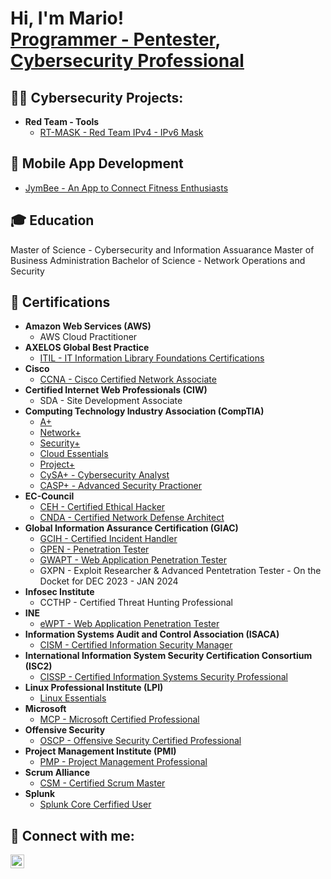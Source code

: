 <h1>Hi, I'm Mario! <br/><a href="https://github.com/msimon96">Programmer - Pentester</a>, <a href="https://www.linkedin.com/in/mario-r-simon/">Cybersecurity Professional</a></h1>

<h2>👨‍💻 Cybersecurity Projects:</h2>

- <b>Red Team - Tools</b>
  - [RT-MASK - Red Team IPv4 - IPv6 Mask](https://github.com/msimon96/RT-MASK)

<h2>📱 Mobile App Development</h2>

- [JymBee - An App to Connect Fitness Enthusiasts](https://join.jymbee.io)

<h2>🎓 Education</h2>
Master of Science - Cybersecurity and Information Assuarance
Master of Business Administration
Bachelor of Science - Network Operations and Security


<h2>📜 Certifications</h2>

- <b>Amazon Web Services (AWS)</b>
  - AWS Cloud Practitioner
- <b>AXELOS Global Best Practice</b>
  - [ITIL - IT Information Library Foundations Certifications](https://candidate.peoplecert.org/certcheck.aspx)
- <b>Cisco</b>
  - [CCNA - Cisco Certified Network Associate](https://www.youracclaim.com/badges/45fb5615-2f89-41b3-8a58-62e11810164e/linked_in_profile)
- <b>Certified Internet Web Professionals (CIW)</b>
  - SDA - Site Development Associate
- <b>Computing Technology Industry Association (CompTIA)</b>
  - [A+](https://www.certmetrics.com/comptia/public/verification.aspx?code=DDCC8T0QF606V6SQ)
  - [Network+](https://www.youracclaim.com/badges/1186d752-19bc-4114-9342-b1d210dde8ae/linked_in_profile)
  - [Security+](https://www.certmetrics.com/comptia/public/verification.aspx?code=HVHC7TTJ83EQ1QG5)
  - [Cloud Essentials](https://www.youracclaim.com/badges/c75b907d-91a5-4427-b33d-a47da9e9b276/linked_in_profile)
  - [Project+](https://www.youracclaim.com/badges/52baa044-e2b5-45b4-b95f-85e68051f6b7/linked_in_profile)
  - [CySA+ - Cybersecurity Analyst](https://www.youracclaim.com/badges/81321b66-670d-43b5-a957-aba36310473a/linked_in_profile)
  - [CASP+ - Advanced Security Practioner](https://www.youracclaim.com/badges/9907ff0a-2c86-4f23-9b41-0e8f1124dc95/linked_in_profile)
- <b>EC-Council</b>
  - [CEH - Certified Ethical Hacker]()
  - [CNDA - Certified Network Defense Architect]()
- <b>Global Information Assurance Certification (GIAC)</b>
  - [GCIH - Certified Incident Handler](https://www.credly.com/badges/d5fd767b-5e0d-4447-83b4-8fd5d50ec878/public_url)
  - [GPEN - Penetration Tester](https://www.credly.com/badges/549a17ef-1c4e-4c0b-a713-cdecaee8f877/linked_in_profile)
  - [GWAPT - Web Application Penetration Tester](https://www.credly.com/badges/d5fd767b-5e0d-4447-83b4-8fd5d50ec878/linked_in_profile)
  - GXPN - Exploit Researcher & Advanced Pentetration Tester - On the Docket for DEC 2023 - JAN 2024
- <b>Infosec Institute</b>
  - CCTHP - Certified Threat Hunting Professional
- <b>INE</b>
  - [eWPT - Web Application Penetration Tester](https://certs.ine.com/2f26b154-67e3-426d-b26c-d454469a8a98)
- <b>Information Systems Audit and Control Association (ISACA)</b>
  - [CISM - Certified Information Security Manager](https://www.youracclaim.com/badges/13806925-dc65-4c40-b4e1-eaa03728b331?source=linked_in_profile)
- <b>International Information System Security Certification Consortium (ISC2)</b>
  - [CISSP - Certified Information Systems Security Professional](https://www.credly.com/badges/ac402ad5-bfa2-43bc-8aaf-8dc85c42a8dc?source=linked_in_profile)
- <b>Linux Professional Institute (LPI)</b>
  - [Linux Essentials](http://lpi.org/v/LPI000429032/2d2jnrqutd)
- <b>Microsoft</b>
  - [MCP - Microsoft Certified Professional](https://www.youracclaim.com/badges/9bcd84b6-2d39-47d4-af95-9fb7f0ae4a6c/linked_in_profile)
- <b>Offensive Security</b>
  - [OSCP - Offensive Security Certified Professional](https://www.credential.net/c6e89d3b-e0f4-41be-b8f7-9b6361f41937)
- <b>Project Management Institute (PMI)</b>
  - [PMP - Project Management Professional](https://www.youracclaim.com/badges/df14a946-58c9-46ca-bf17-6fa153632a34?source=linked_in_profile)
- <b>Scrum Alliance</b>
  - [CSM - Certified Scrum Master](https://bcert.me/skpszcwau)
- <b>Splunk</b>
  - [Splunk Core Cerfified User](https://www.credly.com/badges/6bc4ebc2-3e79-411e-85dd-827625391561?source=linked_in_profile)

<h2> 🤳 Connect with me:</h2>

[<img align="left" alt="MarioSimon | LinkedIn" width="22px" src="https://cdn.jsdelivr.net/npm/simple-icons@v3/icons/linkedin.svg" />][linkedin]

[linkedin]: https://www.linkedin.com/in/mario-r-simon
